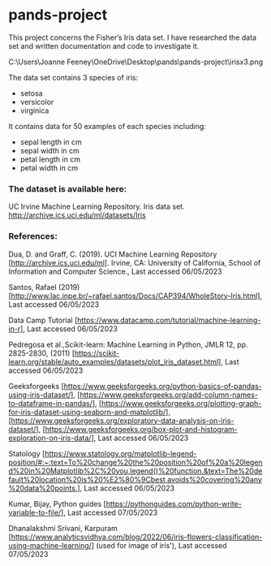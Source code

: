 # pands-project

This project concerns the Fisher’s Iris data set. I have researched the data set
and written documentation and code to investigate it. 

C:\Users\Joanne Feeney\OneDrive\Desktop\pands\pands-project\irisx3.png

The data set contains 3 species of iris:
* setosa
* versicolor
* virginica


It contains data for 50 examples of each species including:
* sepal length in cm
* sepal width in cm
* petal length in cm
* petal width in cm




### The dataset is available here:

UC Irvine Machine Learning Repository. Iris data set.
http://archive.ics.uci.edu/ml/datasets/Iris

### References:
Dua, D. and Graff, C. (2019). UCI Machine Learning Repository [http://archive.ics.uci.edu/ml]. Irvine, CA: University of California, School of Information and Computer Science., Last accessed 06/05/2023

Santos, Rafael (2019) [http://www.lac.inpe.br/~rafael.santos/Docs/CAP394/WholeStory-Iris.html], Last accessed 06/05/2023

Data Camp Tutorial [https://www.datacamp.com/tutorial/machine-learning-in-r], Last accessed 06/05/2023

Pedregosa et al.,Scikit-learn: Machine Learning in Python,  JMLR 12, pp. 2825-2830, (2011) [https://scikit-learn.org/stable/auto_examples/datasets/plot_iris_dataset.html], Last accessed 06/05/2023

Geeksforgeeks [https://www.geeksforgeeks.org/python-basics-of-pandas-using-iris-dataset/], [https://www.geeksforgeeks.org/add-column-names-to-dataframe-in-pandas/], [https://www.geeksforgeeks.org/plotting-graph-for-iris-dataset-using-seaborn-and-matplotlib/], [https://www.geeksforgeeks.org/exploratory-data-analysis-on-iris-dataset/], [https://www.geeksforgeeks.org/box-plot-and-histogram-exploration-on-iris-data/], Last accessed 06/05/2023

Statology [https://www.statology.org/matplotlib-legend-position/#:~:text=To%20change%20the%20position%20of%20a%20legend%20in%20Matplotlib%2C%20you,legend()%20function.&text=The%20default%20location%20is%20%E2%80%9Cbest,avoids%20covering%20any%20data%20points.], Last accessed 06/05/2023

Kumar, Bijay, Python guides [https://pythonguides.com/python-write-variable-to-file/], Last accessed 07/05/2023

Dhanalakshmi Srivani, Karpuram [https://www.analyticsvidhya.com/blog/2022/06/iris-flowers-classification-using-machine-learning/] (used for image of iris'), Last accessed 07/05/2023
